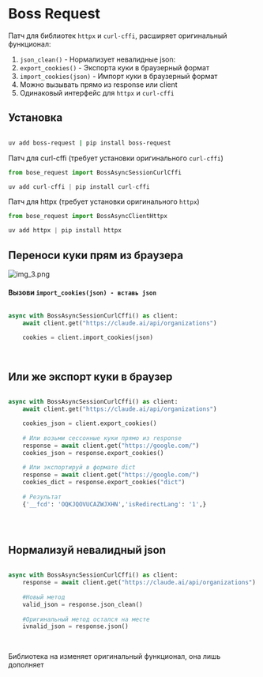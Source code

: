 # Boss Request

Патч для библиотек `httpx` и `curl-cffi`, расширяет оригинальный функционал:

1. `json_clean()` - Нормализует невалидные json:
2. `export_cookies()` - Экспорта куки в браузерный формат
3. `import_cookies(json)` - Импорт куки в браузерный формат
4. Можно вызывать прямо из response или client
5. Одинаковый интерфейс для `httpx` и `curl-cffi`

## Установка
```bash

uv add boss-request | pip install boss-request
```


Патч для curl-cffi (требует установки оригинального `curl-cffi`)
```python
from bose_request import BossAsyncSessionCurlCffi
```
```python
uv add curl-cffi | pip install curl-cffi
```

Патч для httpx (требует установки оригинального `httpx`)
```python
from bose_request import BossAsyncClientHttpx
```
```python
uv add httpx | pip install httpx
```

## Переноси куки прям из браузера

![img_3.png](img_3.png)

#### Вызови `import_cookies(json) - вставь json`

```python

async with BossAsyncSessionCurlCffi() as client:
    await client.get("https://claude.ai/api/organizations")

    cookies = client.import_cookies(json)
    
    
```
## Или же экспорт куки в браузер


```python

async with BossAsyncSessionCurlCffi() as client:
    await client.get("https://claude.ai/api/organizations")

    cookies_json = client.export_cookies()
    
    # Или возьми сессонные куки прямо из response
    response = await client.get("https://google.com/")
    cookies_json = response.export_cookies() 
    
    # Или экспортируй в формате dict
    response = await client.get("https://google.com/")
    cookies_dict = response.export_cookies("dict") 
    
    # Результат
    {'__fcd': 'OQKJQOVUCAZWJXHN','isRedirectLang': '1',}


    
```

## Нормализуй невалидный json


```python

async with BossAsyncSessionCurlCffi() as client:
    response = await client.get("https://claude.ai/api/organizations")
    
    #Новый метод
    valid_json = response.json_clean()
    
    #Оригинальный метод остался на месте
    ivnalid_json = response.json()
    
    
```

Библиотека на изменяет оригинальный функционал, она лишь дополняет
